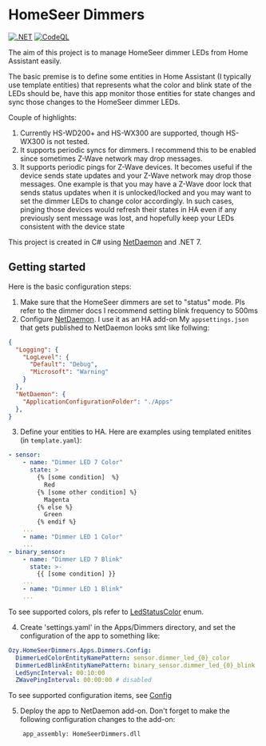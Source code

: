 # HomeSeer Dimmers

[![.NET](https://github.com/yavuzozge/HomeSeerDimmers/actions/workflows/dotnet.yml/badge.svg)](https://github.com/yavuzozge/HomeSeerDimmers/actions/workflows/dotnet.yml)
[![CodeQL](https://github.com/yavuzozge/HomeSeerDimmers/actions/workflows/github-code-scanning/codeql/badge.svg)](https://github.com/yavuzozge/HomeSeerDimmers/actions/workflows/github-code-scanning/codeql)

The aim of this project is to manage HomeSeer dimmer LEDs from Home Assistant easily.

The basic premise is to define some entities in Home Assistant (I typically use template entities) that represents what the color and blink state of the LEDs should be, 
have this app monitor those entities for state changes and sync those changes to the HomeSeer dimmer LEDs.

Couple of highlights:
1. Currently HS-WD200+ and HS-WX300 are supported, though HS-WX300 is not tested.
2. It supports periodic syncs for dimmers. I recommend this to be enabled since sometimes Z-Wave network may drop messages.
3. It supports periodic pings for Z-Wave devices. It becomes useful if the device sends state updates and your Z-Wave network may drop those messages. One example is that you may have a Z-Wave door lock that sends status updates when it is unlocked/locked and you may want to set the dimmer LEDs to change color accordingly. In such cases, pinging those devices would refresh their states in HA even if any previously sent message was lost, and hopefully keep your LEDs consistent with the device state  

This project is created in C# using [NetDaemon](https://netdaemon.xyz/) and .NET 7.

## Getting started

Here is the basic configuration steps:
1. Make sure that the HomeSeer dimmers are set to "status" mode. Pls refer to the dimmer docs  I recommend setting blink frequency to 500ms
2. Configure [NetDaemon](https://netdaemon.xyz/). I use it as an HA add-on
My `appsettings.json` that gets published to NetDaemon looks smt like follwing:
```JSON
{
  "Logging": {
    "LogLevel": {
      "Default": "Debug",
      "Microsoft": "Warning"
    }
  },
  "NetDaemon": {
    "ApplicationConfigurationFolder": "./Apps"
  },
}
```
3. Define your entities to HA. Here are examples using templated enitites (in `template.yaml`):
```YAML
- sensor:
    - name: "Dimmer LED 7 Color"
      state: >
        {% [some condition]  %}
          Red
        {% [some other condition] %}
          Magenta
        {% else %}
          Green
        {% endif %}
    ...
    - name: "Dimmer LED 1 Color"
    ...
- binary_sensor:
    - name: "Dimmer LED 7 Blink"
      state: >-
        {{ [some condition] }}
    ...
    - name: "Dimmer LED 1 Blink"
    ...
```
To see supported colors, pls refer to [LedStatusColor](HomeSeerDimmers/Apps/Dimmers/LedStatusColor.cs) enum.

4. Create 'settings.yaml' in the Apps/Dimmers directory, and set the configuration of the app to something like:
```YAML
Ozy.HomeSeerDimmers.Apps.Dimmers.Config:
  DimmerLedColorEntityNamePattern: sensor.dimmer_led_{0}_color
  DimmerLedBlinkEntityNamePattern: binary_sensor.dimmer_led_{0}_blink
  LedSyncInterval: 00:10:00
  ZWavePingInterval: 00:00:00 # disabled
```
To see supported configuration items, see [Config](HomeSeerDimmers/Apps/Dimmers/Config.cs)

5. Deploy the app to NetDaemon add-on. Don't forget to make the following configuration changes to the add-on:
```
    app_assembly: HomeSeerDimmers.dll
```
